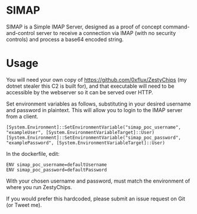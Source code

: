 # SIMAP

SIMAP is a Simple IMAP Server, designed as a proof of concept command-and-control server to receive a connection via IMAP (with no security controls) and process a base64 encoded string.

# Usage

You will need your own copy of https://github.com/0xflux/ZestyChips (my dotnet stealer this C2 is built for), and that executable will need to be accessible by the webserver so it can be served over HTTP.

Set environment variables as follows, substituting in your desired username and password in plaintext. This will allow you to login to the IMAP server from a client.

```
[System.Environment]::SetEnvironmentVariable("simap_poc_username", "exampleUser", [System.EnvironmentVariableTarget]::User)
[System.Environment]::SetEnvironmentVariable("simap_poc_password", "examplePassword", [System.EnvironmentVariableTarget]::User)
```

In the dockerfile, edit:

```
ENV simap_poc_username=defaultUsername
ENV simap_poc_password=defaultPassword
```

With your chosen username and password, must match the environment of where you run ZestyChips.

If you would prefer this hardcoded, please submit an issue request on Git (or Tweet me).
